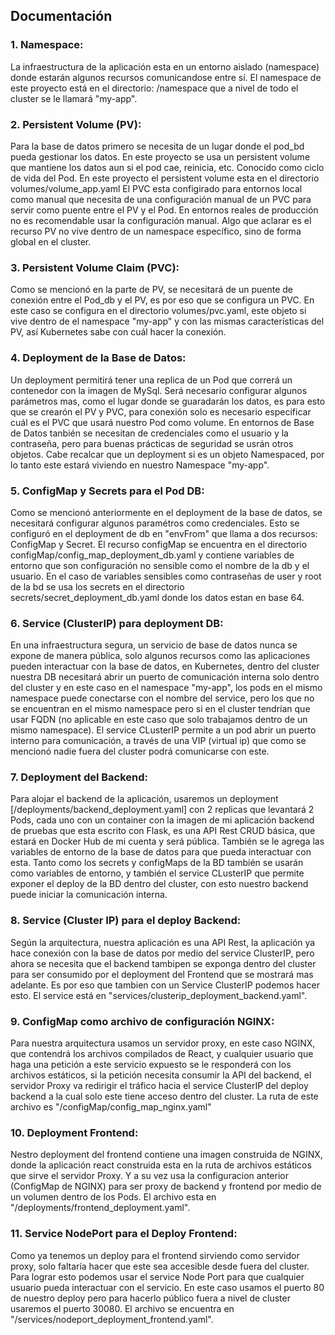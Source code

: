 
## Documentación

### 1. Namespace:
La infraestructura de la aplicación esta en un entorno aislado (namespace) donde estarán algunos recursos comunicandose entre sí.
El namespace de este proyecto está en el directorio: /namespace que a nivel de todo el cluster se le llamará "my-app".

### 2. Persistent Volume (PV):
Para la base de datos primero se necesita de un lugar donde el pod_bd pueda gestionar los datos.
En este proyecto se usa un persistent volume que mantiene los datos aun si el pod cae, reinicia, etc. Conocido como ciclo de vida del Pod.
En este proyecto el persistent volume esta en el directorio volumes/volume_app.yaml
El PVC esta configirado para entornos local como manual que necesita de una configuración manual de un PVC para servir como puente entre el PV y el Pod.
En entornos reales de producción no es recomendable usar la configuración manual.
Algo que aclarar es el recurso PV no vive dentro de un namespace específico, sino de forma global en el cluster.

### 3. Persistent Volume Claim (PVC):
Como se mencionó en la parte de PV, se necesitará de un puente de conexión entre el Pod_db y el PV, es por eso que se configura un PVC. En este caso se configura en el directorio volumes/pvc.yaml, este objeto si vive dentro de el namespace "my-app" y con las mismas características del PV, así Kubernetes sabe con cuál hacer la conexión.

### 4. Deployment de la Base de Datos:
Un deployment permitirá tener una replica de un Pod que correrá un contenedor con la imagen de MySql. Será necesario configurar algunos parámetros mas, como el lugar donde se guaradarán los datos, es para esto que se crearón el PV y PVC, para conexión solo es necesario especificar cuál es el PVC que usará nuestro Pod como volume. En entornos de Base de Datos tanbién se necesitan de credenciales como el usuario y la contraseña, pero para buenas prácticas de seguridad se usrán otros objetos. Cabe recalcar que un deployment si es un objeto Namespaced, por lo tanto este estará viviendo en nuestro Namespace "my-app".

### 5. ConfigMap y Secrets para el Pod DB:
Como se mencionó anteriormente en el deployment de la base de datos, se necesitará configurar algunos paramétros como credenciales.
Esto se configuró en el deployment de db en "envFrom" que llama a dos recursos: ConfigMap y Secret. El recurso configMap se encuentra en el directorio configMap/config_map_deployment_db.yaml y contiene variables de entorno que son configuración no sensible como el nombre de la db y el usuario.
En el caso de variables sensibles como contraseñas de user y root de la bd se usa los secrets en el directorio secrets/secret_deployment_db.yaml donde los datos estan en base 64.

### 6. Service (ClusterIP) para deployment DB:
En una infraestructura segura, un servicio de base de datos nunca se expone de manera pública, solo algunos recursos como las aplicaciones pueden interactuar con la base de datos, en Kubernetes, dentro del cluster nuestra DB necesitará abrir un puerto de comunicación interna solo dentro del cluster y en este caso en el namespace "my-app", los pods en el mismo namespace puede conectarse con el nombre del service, pero los que no se encuentran en el mismo namespace pero si en el cluster tendrían que usar FQDN (no aplicable en este caso que solo trabajamos dentro de un mismo namespace). El service CLusterIP permite a un pod abrir un puerto interno para comunicación, a través de una VIP (virtual ip) que como se mencionó nadie fuera del cluster podrá comunicarse con este. 

### 7. Deployment del Backend:
Para alojar el backend de la aplicación, usaremos un deployment [/deployments/backend_deployment.yaml] con 2 replicas que levantará 2 Pods, cada uno con un container con la imagen de mi aplicación backend de pruebas que esta escrito con Flask, es una API Rest CRUD básica, que estará en Docker Hub de mi cuenta y será pública. También se le agrega las variables de entorno de la base de datos para que pueda interactuar con esta. Tanto como los secrets y configMaps de la BD también se usarán como variables de entorno, y también el service CLusterIP que permite exponer el deploy de la BD dentro del cluster, con esto nuestro backend puede iniciar la comunicación interna.

### 8. Service (Cluster IP) para el deploy Backend:
Según la arquitectura, nuestra aplicación es una API Rest, la aplicación ya hace conexión con la base de datos por medio del service ClusterIP, pero ahora se necesita que el backend tambipen se exponga dentro del cluster para ser consumido por el deployment del Frontend que se mostrará mas adelante. Es por eso que tambien con un Service ClusterIP podemos hacer esto. El service está en "services/clusterip_deployment_backend.yaml".

### 9. ConfigMap como archivo de configuración NGINX:
Para nuestra arquitectura usamos un servidor proxy, en este caso NGINX, que contendrá los archivos compilados de React, y cualquier usuario que haga una petición a este servicio expuesto se le responderá con los archivos estáticos, si la petición necesita consumir la API del backend, el servidor Proxy va redirigir el tráfico hacia el service ClusterIP del deploy backend a la cual solo este tiene acceso dentro del cluster. La ruta de este archivo es "/configMap/config_map_nginx.yaml"

### 10. Deployment Frontend:
Nestro deployment del frontend contiene una imagen construida de NGINX, donde la aplicación react construida esta en la ruta de archivos estáticos que sirve el servidor Proxy. Y a su vez usa la configuracion anterior (ConfigMap de NGINX) para ser proxy de backend y frontend por medio de un volumen dentro de los Pods. El archivo esta en "/deployments/frontend_deployment.yaml".

### 11. Service NodePort para el Deploy Frontend:
Como ya tenemos un deploy para el frontend sirviendo como servidor proxy, solo faltaría hacer que este sea accesible desde fuera del cluster. Para lograr esto podemos usar el service Node Port para que cualquier usuario pueda interactuar con el servicio. En este caso usamos el puerto 80 de nuestro deploy pero para hacerlo público fuera a nivel de cluster usaremos el puerto 30080. El archivo se encuentra en "/services/nodeport_deployment_frontend.yaml".